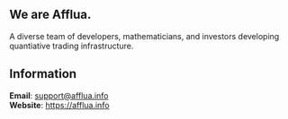 ## We are Afflua.
A diverse team of developers, mathematicians, and investors developing quantiative trading infrastructure.
## Information

**Email**: support@afflua.info\
**Website**: https://afflua.info
